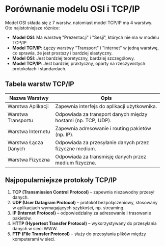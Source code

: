 # Porównanie modelu OSI i TCP/IP

Model OSI składa się z 7 warstw, natomiast model TCP/IP ma 4 warstwy. Oto najistotniejsze różnice:

- **Model OSI**: Ma warstwę "Prezentacji" i "Sesji", których nie ma w modelu TCP/IP.
- **Model TCP/IP**: Łączy warstwy "Transport" i "Internet" w jedną warstwę, co sprawia, że jest prostszy i bardziej elastyczny.
- **Model OSI**: Jest bardziej teoretyczny, bardziej szczegółowy.
- **Model TCP/IP**: Jest bardziej praktyczny, oparty na rzeczywistych protokołach i standardach.

## Tabela warstw TCP/IP

| Nazwa Warstwy     | Opis                                                         |
|-------------------|--------------------------------------------------------------|
| Warstwa Aplikacji | Zapewnia interfejs do aplikacji użytkownika.                  |
| Warstwa Transportu| Odpowiada za transport danych między hostami (np. TCP, UDP). |
| Warstwa Internetu | Zapewnia adresowanie i routing pakietów (np. IP).            |
| Warstwa Łącza Danych | Odpowiada za przesyłanie danych przez fizyczne medium.      |
| Warstwa Fizyczna  | Odpowiada za transmisję danych przez medium fizyczne.        |

## Najpopularniejsze protokoły TCP/IP

1. **TCP (Transmission Control Protocol)** – zapewnia niezawodny przesył danych.
2. **UDP (User Datagram Protocol)** – protokół bezpołączeniowy, stosowany w aplikacjach wymagających szybkości, np. streaming.
3. **IP (Internet Protocol)** – odpowiedzialny za adresowanie i trasowanie pakietów.
4. **HTTP (Hypertext Transfer Protocol)** – wykorzystywany do przesyłania danych w sieci WWW.
5. **FTP (File Transfer Protocol)** – służy do przesyłania plików między komputerami w sieci.